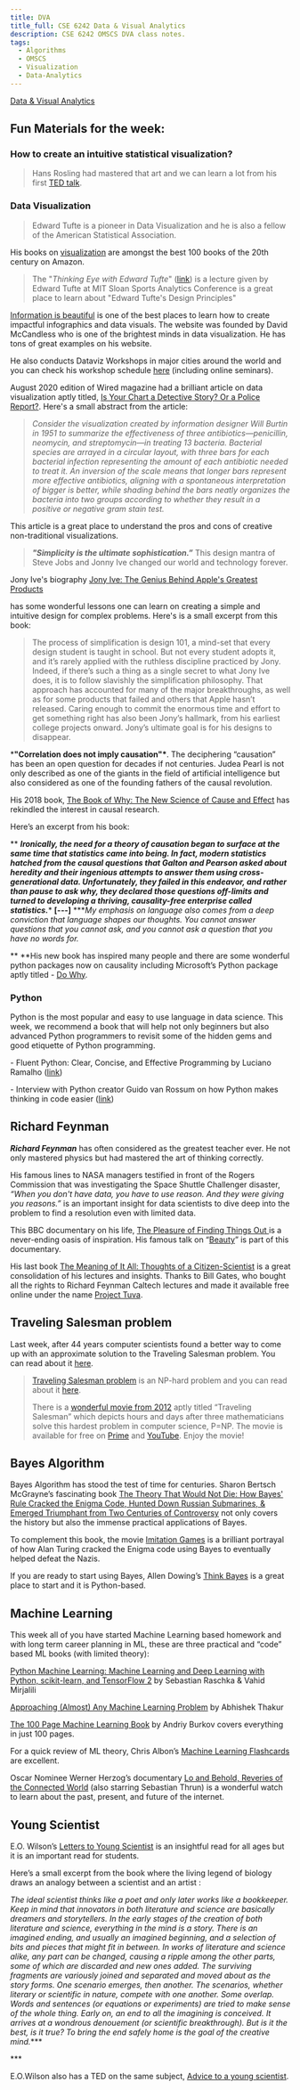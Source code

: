 ```yaml
---
title: DVA
title_full: CSE 6242 Data & Visual Analytics
description: CSE 6242 OMSCS DVA class notes.
tags:
  - Algorithms
  - OMSCS
  - Visualization
  - Data-Analytics
---
```


[Data & Visual Analytics](https://gatech.instructure.com/courses/170430)

## Fun Materials for the week:

### How to create an intuitive statistical visualization?

> Hans Rosling had mastered that art and we can learn a lot from his first [TED talk](https://www.ted.com/talks/hans_rosling_the_best_stats_you_ve_ever_seen).


### Data Visualization

> Edward Tufte is a pioneer in Data Visualization and he is also a fellow of the American Statistical Association.

His books on [visualization](https://www.edwardtufte.com/tufte/books_vdqi) are amongst the best 100 books of the 20th century on Amazon.

> The "*Thinking Eye with Edward Tufte*" ([link](https://www.youtube.com/watch?v=mvrNemNoQ5M&t=164s )) is a lecture given by Edward Tufte at MIT Sloan Sports Analytics Conference is a great place to learn about "Edward Tufte's Design Principles"


[Information is beautiful](https://informationisbeautiful.net/) is one of the best places to learn how to create impactful infographics and data visuals. The website was founded by David McCandless who is one of the brightest minds in data visualization. He has tons of great examples on his website. 

He also conducts Dataviz Workshops in major cities around the world and you can check his workshop schedule [here](https://informationisbeautiful.net/workshops/) (including online seminars).


August 2020 edition of Wired magazine had a brilliant article on data visualization aptly titled, [Is Your Chart a Detective Story? Or a Police Report?](https://www.wired.com/story/is-your-chart-a-detective-story-or-a-police-report/). Here's a small abstract from the article: 

> *Consider the visualization created by information designer Will Burtin in 1951 to summarize the effectiveness of three antibiotics—penicillin, neomycin, and streptomycin—in treating 13 bacteria. Bacterial species are arrayed in a circular layout, with three bars for each bacterial infection representing the amount of each antibiotic needed to treat it. An inversion of the scale means that longer bars represent more effective antibiotics, aligning with a spontaneous interpretation of bigger is better, while shading behind the bars neatly organizes the bacteria into two groups according to whether they result in a positive or negative gram stain test.*

This article is a great place to understand the pros and cons of creative non-traditional visualizations.



> ***"Simplicity is the ultimate sophistication.”*** 
This design mantra of Steve Jobs and Jonny Ive changed our world and technology forever. 

 
Jony Ive's biography [Jony Ive: The Genius Behind Apple's Greatest Products](https://amzn.to/365FaZE)

has some wonderful lessons one can learn on creating a simple and intuitive design for complex problems. Here's is a small excerpt from this book:

> The process of simplification is design 101, a mind-set that every design student is taught in school. But not every student adopts it, and it’s rarely applied with the ruthless discipline practiced by Jony. Indeed, if there’s such a thing as a single secret to what Jony Ive does, it is to follow slavishly the simplification philosophy. That approach has accounted for many of the major breakthroughs, as well as for some products that failed and others that Apple hasn’t released. Caring enough to commit the enormous time and effort to get something right has also been Jony’s hallmark, from his earliest college projects onward. Jony’s ultimate goal is for his designs to disappear.
>

***"Correlation does not imply causation"\***. The deciphering “causation” has been an open question for decades if not centuries. Judea Pearl is not only described as one of the giants in the field of artificial intelligence but also considered as one of the founding fathers of the causal revolution. 

His 2018 book, [The Book of Why: The New Science of Cause and Effect](https://amzn.to/3ipZebM) has rekindled the interest in causal research.

Here’s an excerpt from his book:

**
***Ironically, the need for a theory of causation began to surface at the same time that statistics came into being. In fact, modern statistics hatched from the causal questions that Galton and Pearson asked about heredity and their ingenious attempts to answer them using cross-generational data. Unfortunately, they failed in this endeavor, and rather than pause to ask why, they declared those questions off-limits and turned to developing a thriving, causality-free enterprise called statistics.****
****[---]****
****My emphasis on language also comes from a deep conviction that language shapes our thoughts. You cannot answer questions that you cannot ask, and you cannot ask a question that you have no words for.* 

**
**His new book has inspired many people and there are some wonderful python packages now on causality including Microsoft’s Python package aptly titled - [Do Why](https://github.com/Microsoft/dowhy).



### Python

 Python is the most popular and easy to use language in data science. This week, we recommend a book that will help not only beginners but also advanced Python programmers to revisit some of the hidden gems and good etiquette of Python programming.

\- Fluent Python: Clear, Concise, and Effective Programming by Luciano Ramalho ([link](https://amzn.to/3hSJ3nR))

\- Interview with Python creator Guido van Rossum on how Python makes thinking in code easier ([link](https://blog.dropbox.com/topics/work-culture/-the-mind-at-work--guido-van-rossum-on-how-python-makes-thinking))



## Richard Feynman

***Richard Feynman*** has often considered as the greatest teacher ever. He not only mastered physics but had mastered the art of thinking correctly.



His famous lines to NASA managers testified in front of the Rogers Commission that was investigating the Space Shuttle Challenger disaster, *“When you don't have data, you have to use reason. And they were giving you reasons.”* is an important insight for data scientists to dive deep into the problem to find a resolution even with limited data.



This BBC documentary on his life, [The Pleasure of Finding Things Out ](https://www.bbc.co.uk/iplayer/episode/p018dvyg/horizon-19811982-the-pleasure-of-finding-things-out)is a never-ending oasis of inspiration. His famous talk on “[Beauty](https://www.youtube.com/watch?v=cRmbwczTC6E)” is part of this documentary.



His last book [The Meaning of It All: Thoughts of a Citizen-Scientist](https://amzn.to/3lpGwD1) is a great consolidation of his lectures and insights. Thanks to Bill Gates, who bought all the rights to Richard Feynman Caltech lectures and made it available free online under the name [Project Tuva](https://www.microsoft.com/en-us/research/project/tuva-richard-feynman).

## Traveling Salesman problem

Last week, after 44 years computer scientists found a better way to come up with an approximate solution to the Traveling Salesman problem. You can read about it [here](https://www.quantamagazine.org/computer-scientists-break-traveling-salesperson-record-20201008/).

> [Traveling Salesman problem](https://en.wikipedia.org/wiki/Travelling_salesman_problem) is an NP-hard problem and you can read about it [here](https://en.wikipedia.org/wiki/NP-hardness).
>
> 
>
> There is a [wonderful movie from 2012](http://www.travellingsalesmanmovie.com/) aptly titled “Traveling Salesman” which depicts hours and days after three mathematicians solve this hardest problem in computer science, P=NP. The movie is available for free on [Prime](https://amzn.to/358bmcM) and [YouTube](https://youtube.com/watch?v=PVu11IQjRsM). Enjoy the movie!
>
> 



## Bayes Algorithm

Bayes Algorithm has stood the test of time for centuries. Sharon Bertsch McGrayne’s fascinating book [The Theory That Would Not Die: How Bayes' Rule Cracked the Enigma Code, Hunted Down Russian Submarines, & Emerged Triumphant from Two Centuries of Controversy](https://amzn.to/2TmxJpo) not only covers the history but also the immense practical applications of Bayes.



To complement this book, the movie [Imitation Games](https://amzn.to/2Tm5wis) is a brilliant portrayal of how Alan Turing cracked the Enigma code using Bayes to eventually helped defeat the Nazis.



If you are ready to start using Bayes, Allen Dowing’s [Think Bayes](https://amzn.to/2Hk0u3T) is a great place to start and it is Python-based.



## Machine Learning

This week all of you have started Machine Learning based homework and with long term career planning in ML, these are three practical and “code” based ML books (with limited theory):



[Python Machine Learning: Machine Learning and Deep Learning with Python, scikit-learn, and TensorFlow 2](https://amzn.to/2HIfatJ) by Sebastian Raschka & Vahid Mirjalili

[Approaching (Almost) Any Machine Learning Problem](https://amzn.to/35U0JuP) by Abhishek Thakur



[The 100 Page Machine Learning Book](https://amzn.to/31Qerxn) by Andriy Burkov covers everything in just 100 pages.



For a quick review of ML theory, Chris Albon’s [Machine Learning Flashcards](https://machinelearningflashcards.com/) are excellent.


Oscar Nominee Werner Herzog’s documentary [Lo and Behold, Reveries of the Connected World](https://amzn.to/2TBiTeJ) (also starring Sebastian Thrun) is a wonderful watch to learn about the past, present, and future of the internet.



## Young Scientist

E.O. Wilson’s [Letters to Young Scientist](https://amzn.to/3p1outr) is an insightful read for all ages but it is an important read for students.



Here’s a small excerpt from the book where the living legend of biology draws an analogy between a scientist and an artist :



*The ideal scientist thinks like a poet and only later works like a bookkeeper. Keep in mind that innovators in both literature and science are basically dreamers and storytellers. In the early stages of the creation of both literature and science, everything in the mind is a story. There is an imagined ending, and usually an imagined beginning, and a selection of bits and pieces that might fit in between. In works of literature and science alike, any part can be changed, causing a ripple among the other parts, some of which are discarded and new ones added. The surviving fragments are variously joined and separated and moved about as the story forms. One scenario emerges, then another. The scenarios, whether literary or scientific in nature, compete with one another. Some overlap. Words and sentences (or equations or experiments) are tried to make sense of the whole thing. Early on, an end to all the imagining is conceived. It arrives at a wondrous denouement (or scientific breakthrough). But is it the best, is it true? To bring the end safely home is the goal of the creative mind.****

\***

E.O.Wilson also has a TED on the same subject, [Advice to a young scientist](https://www.ted.com/talks/e_o_wilson_advice_to_a_young_scientist).